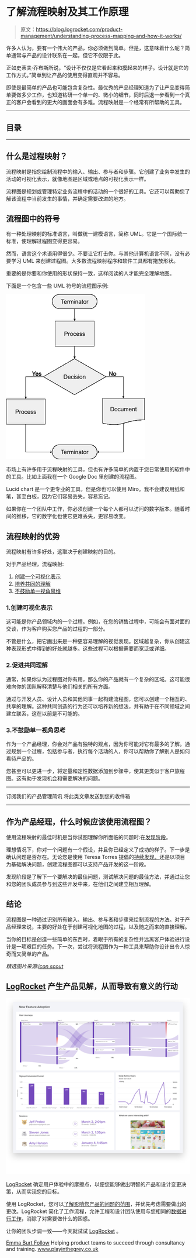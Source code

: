 # 了解流程映射及其工作原理

> 原文：<https://blog.logrocket.com/product-management/understanding-process-mapping-and-how-it-works/>

许多人认为，要有一个伟大的产品，你必须做到简单。但是，这意味着什么呢？简单通常与产品的设计联系在一起，但它不仅限于此。

正如史蒂夫·乔布斯所说，“设计不仅仅是它看起来和摸起来的样子。设计就是它的工作方式。”简单到让产品的使用变得直观并不容易。

即使是最简单的产品也可能包含复杂性。最优秀的产品经理知道为了让产品变得简单要做多少工作，也知道钻研一个单一的、微小的细节，同时后退一步看到一个真正的客户会看到的更大的画面会有多难。流程映射是一个经常有所帮助的工具。

* * *

## 目录

* * *

## 什么是过程映射？

流程映射是指您绘制流程中的输入、输出、参与者和步骤。它创建了业务中发生的活动的可视化表示，就像地图是区域或地点的可视化表示一样。

流程图是规划或管理特定业务流程中的活动的一个很好的工具。它还可以帮助您了解该流程中当前发生的事情，并确定需要改进的地方。

## 流程图中的符号

有一种处理映射的标准语言，叫做统一建模语言，简称 UML。它是一个国际统一标准，使理解过程图变得更容易。

然而，语言这个术语用得很少。不要让它打击你。与其他计算机语言不同，没有必要学习 UML 来创建过程图。大多数流程映射程序和软件工具都有拖放形状。

重要的是你要和你使用的形状保持一致，这样阅读的人才能完全理解地图。

下面是一个包含一些 UML 符号的流程图示例:

![Process Map Symbols](img/2f807ff08485816a7680d2e64f5690a0.png)

市场上有许多用于流程映射的工具，但也有许多简单的内置于您日常使用的软件中的工具。比如上面我在一个 Google Doc 里创建的流程图。

Lucid chart 是一个更专业的工具，但是你也可以使用 Miro。我不会建议用纸和笔，甚至白板，因为它们容易丢失，容易忘记。

如果你在一个团队中工作，你必须创建一个每个人都可以访问的数字版本。随着时间的推移，它的数字化也使它更难丢失，更容易改变。

## 流程映射的优势

流程映射有许多好处，这取决于创建映射的目的。

对于产品经理，流程映射:

1.  [创建一个可视化表示](#creates-a-visual-representation)
2.  [培养共同的理解](#fosters-a-shared-understanding)
3.  [不鼓励单一视角思维](#discourages-single-perspective-thinking)

### 1.创建可视化表示

这可能是你产品领域内的一个过程。例如，在您的销售过程中，可能会有面对面的交谈，作为客户购买您产品的过程的一部分。

不管是什么，把它画出来是一种更容易理解的视觉表现。区域越复杂，你从创建这种表现形式中得到的好处就越多。这些过程可以根据需要而宽泛或详细。

### 2.促进共同理解

通常，如果你认为过程图对你有用，那么你的产品就有一个复杂的区域。这可能很难向你的团队解释清楚与他们相关的所有方面。

通过与开发人员、设计人员和其他同事一起构建流程图，您可以创建一个相互的、共享的理解。这种共同创造的行为还可以培养新的想法，并有助于在不同领域之间建立联系，这在以前是不可能的。

### 3.不鼓励单一视角思考

作为一个产品经理，你会对产品有独特的观点，因为你可能对它有最多的了解。通过规划一个过程，包括参与者，执行每个活动的人，你可以帮助你了解别人是如何看待产品的。

您甚至可以更进一步，将定量和定性数据添加到步骤中，使其更类似于客户旅程图。这有助于发现机会和需要解决的问题。

* * *

订阅我们的产品管理简讯
将此类文章发送到您的收件箱

* * *

## 作为产品经理，什么时候应该使用流程图？

使用流程映射的最佳时机是当你试图理解你所面临的问题时:在[发现阶段](https://blog.logrocket.com/product-management/product-discovery-vs-delivery/)。

理想情况下，你对一个问题有一个假设，并且你已经定义了成功的样子。下一步是确认问题是否存在。无论您是使用 Teresa Torres 提倡的[持续发现，](https://www.producttalk.org/2021/08/product-discovery/)还是以项目为基础解决问题，创建流程图都可以支持产品开发的这一阶段。

发现阶段是了解下一个要解决的最佳问题，测试解决问题的最佳方法，并通过让您和您的团队成员参与到这些开发中来，在他们之间建立相互理解。

## 结论

流程图是一种通过识别所有输入、输出、参与者和步骤来绘制流程的方法。对于产品经理来说，主要的好处在于创建可视化地图的过程，以及随之而来的直接理解。

当你的目标是创造一些简单的东西时，着眼于所有的复杂性并远离客户体验进行设计是一项艰巨的任务。下一次，尝试将流程图作为一种工具来帮助你设计出令人惊奇而又简单的产品。

*精选图片来源:[icon scout](https://iconscout.com/icon/business-chart-diagram-flowchart-graph-hierarchy-organization-structure)*

## [LogRocket](https://lp.logrocket.com/blg/pm-signup) 产生产品见解，从而导致有意义的行动

[![](img/1af2ef21ae5da387d71d92a7a09c08e8.png)](https://lp.logrocket.com/blg/pm-signup)

[LogRocket](https://lp.logrocket.com/blg/pm-signup) 确定用户体验中的摩擦点，以便您能够做出明智的产品和设计变更决策，从而实现您的目标。

使用 LogRocket，您可以[了解影响您产品的问题的范围](https://logrocket.com/for/analytics-for-web-applications)，并优先考虑需要做出的更改。LogRocket 简化了工作流程，允许工程和设计团队使用与您相同的[数据进行工作](https://logrocket.com/for/web-analytics-solutions)，消除了对需要做什么的困惑。

让你的团队步调一致——今天就试试 [LogRocket](https://lp.logrocket.com/blg/pm-signup) 。

[Emma Burt Follow](https://blog.logrocket.com/author/emmaburt/) Helping product teams to succeed through consultancy and training. www.playinthegrey.co.uk